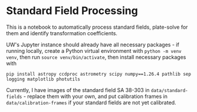 # Standard Field Processing

This is a notebook to automatically process standard fields, plate-solve for them and identify transformation coefficients.

UW's Jupyter instance should already have all necessary packages - if running locally, create a Python virtual environment with `python -m venv venv`, then run `source venv/bin/activate`, then install necessary packages with 

```
pip install astropy ccdproc astrometry scipy numpy==1.26.4 pathlib sep logging matplotlib photutils
```

Currently, I have images of the standard field SA 38-303 in `data/standard-fields` - replace them with your own, and put calibration frames in `data/calibration-frames` if your standard fields are not yet calibrated. 